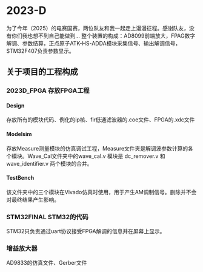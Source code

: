 # 2023-D
为了今年（2025）的电赛国赛，两位队友和我一起走上漫漫征程。感谢队友，没有你们我也想不到自己能做到... 整个装置的构成：AD8099前端放大，FPAG数字解调、参数结算，正点原子ATK-HS-ADDA模块采集信号、输出解调信号，STM32F407负责参数显示。

## 关于项目的工程构成
### 2023D_FPGA 存放FPGA工程
#### Design 
存放所有的模块代码、例化的ip核、fir低通滤波器的.coe文件、FPGA的.xdc文件
#### Modelsim
存放Measure测量模块的仿真调试工程，Measure文件夹是解调波参数计算的各个模块。Wave_Cal文件夹中的wave_cal.v 模块是 dc_remover.v 和 wave_identifier.v 两个模块的合并。
#### TestBench
该文件夹中的三个模块在Vivado仿真时使用，用于产生AM调制信号。删除并不会对最终结果产生影响。
 
### STM32FINAL STM32的代码
STM32只负责通过uart协议接受FPGA解调的信息并在屏幕上显示。

### 增益放大器 
AD9833的仿真文件、Gerber文件



